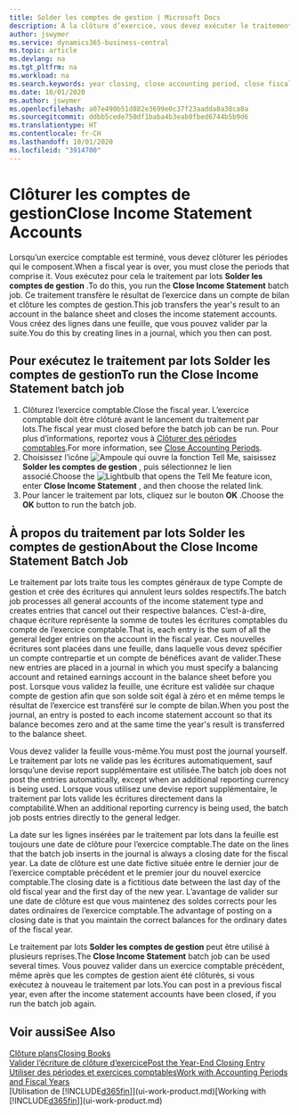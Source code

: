 ```yaml
---
title: Solder les comptes de gestion | Microsoft Docs
description: À la clôture d’exercice, vous devez exécuter le traitement par lots Clôture comptes de gestion afin de clôturer les périodes comptables de l’exercice fiscal.
author: jswymer
ms.service: dynamics365-business-central
ms.topic: article
ms.devlang: na
ms.tgt_pltfrm: na
ms.workload: na
ms.search.keywords: year closing, close accounting period, close fiscal year, bank account detailed trial balance
ms.date: 10/01/2020
ms.author: jswymer
ms.openlocfilehash: a07e490b51d882e3699e0c37f23aadda8a38ca8a
ms.sourcegitcommit: ddbb5cede750df1baba4b3eab8fbed6744b5b9d6
ms.translationtype: HT
ms.contentlocale: fr-CH
ms.lasthandoff: 10/01/2020
ms.locfileid: "3914700"
---
```

# <a name="close-income-statement-accounts"></a><span data-ttu-id="1f20c-103">Clôturer les comptes de gestion</span><span class="sxs-lookup"><span data-stu-id="1f20c-103">Close Income Statement Accounts</span></span>
<span data-ttu-id="1f20c-104">Lorsqu’un exercice comptable est terminé, vous devez clôturer les périodes qui le composent.</span><span class="sxs-lookup"><span data-stu-id="1f20c-104">When a fiscal year is over, you must close the periods that comprise it.</span></span> <span data-ttu-id="1f20c-105">Vous exécutez pour cela le traitement par lots **Solder les comptes de gestion** .</span><span class="sxs-lookup"><span data-stu-id="1f20c-105">To do this, you run the **Close Income Statement** batch job.</span></span> <span data-ttu-id="1f20c-106">Ce traitement transfère le résultat de l’exercice dans un compte de bilan et clôture les comptes de gestion.</span><span class="sxs-lookup"><span data-stu-id="1f20c-106">This job transfers the year's result to an account in the balance sheet and closes the income statement accounts.</span></span> <span data-ttu-id="1f20c-107">Vous créez des lignes dans une feuille, que vous pouvez valider par la suite.</span><span class="sxs-lookup"><span data-stu-id="1f20c-107">You do this by creating lines in a journal, which you then can post.</span></span>

## <a name="to-run-the-close-income-statement-batch-job"></a><span data-ttu-id="1f20c-108">Pour exécutez le traitement par lots Solder les comptes de gestion</span><span class="sxs-lookup"><span data-stu-id="1f20c-108">To run the Close Income Statement batch job</span></span>
1. <span data-ttu-id="1f20c-109">Clôturez l’exercice comptable.</span><span class="sxs-lookup"><span data-stu-id="1f20c-109">Close the fiscal year.</span></span> <span data-ttu-id="1f20c-110">L’exercice comptable doit être clôturé avant le lancement du traitement par lots.</span><span class="sxs-lookup"><span data-stu-id="1f20c-110">The fiscal year must closed before the batch job can be run.</span></span> <span data-ttu-id="1f20c-111">Pour plus d’informations, reportez vous à [Clôturer des périodes comptables](year-close-account-periods.md).</span><span class="sxs-lookup"><span data-stu-id="1f20c-111">For more information, see [Close Accounting Periods](year-close-account-periods.md).</span></span>
2. <span data-ttu-id="1f20c-112">Choisissez l’icône ![Ampoule qui ouvre la fonction Tell Me](media/ui-search/search_small.png "Dites-moi ce que vous voulez faire"), saisissez **Solder les comptes de gestion** , puis sélectionnez le lien associé.</span><span class="sxs-lookup"><span data-stu-id="1f20c-112">Choose the ![Lightbulb that opens the Tell Me feature](media/ui-search/search_small.png "Tell me what you want to do") icon, enter **Close Income Statement** , and then choose the related link.</span></span>
3. <span data-ttu-id="1f20c-113">Pour lancer le traitement par lots, cliquez sur le bouton **OK** .</span><span class="sxs-lookup"><span data-stu-id="1f20c-113">Choose the **OK** button to run the batch job.</span></span>

## <a name="about-the-close-income-statement-batch-job"></a><span data-ttu-id="1f20c-114">À propos du traitement par lots Solder les comptes de gestion</span><span class="sxs-lookup"><span data-stu-id="1f20c-114">About the Close Income Statement Batch Job</span></span>
<span data-ttu-id="1f20c-115">Le traitement par lots traite tous les comptes généraux de type Compte de gestion et crée des écritures qui annulent leurs soldes respectifs.</span><span class="sxs-lookup"><span data-stu-id="1f20c-115">The batch job processes all general accounts of the income statement type and creates entries that cancel out their respective balances.</span></span> <span data-ttu-id="1f20c-116">C’est-à-dire, chaque écriture représente la somme de toutes les écritures comptables du compte de l’exercice comptable.</span><span class="sxs-lookup"><span data-stu-id="1f20c-116">That is, each entry is the sum of all the general ledger entries on the account in the fiscal year.</span></span> <span data-ttu-id="1f20c-117">Ces nouvelles écritures sont placées dans une feuille, dans laquelle vous devez spécifier un compte contrepartie et un compte de bénéfices avant de valider.</span><span class="sxs-lookup"><span data-stu-id="1f20c-117">These new entries are placed in a journal in which you must specify a balancing account and retained earnings account in the balance sheet before you post.</span></span> <span data-ttu-id="1f20c-118">Lorsque vous validez la feuille, une écriture est validée sur chaque compte de gestion afin que son solde soit égal à zéro et en même temps le résultat de l’exercice est transféré sur le compte de bilan.</span><span class="sxs-lookup"><span data-stu-id="1f20c-118">When you post the journal, an entry is posted to each income statement account so that its balance becomes zero and at the same time the year's result is transferred to the balance sheet.</span></span>

<span data-ttu-id="1f20c-119">Vous devez valider la feuille vous-même.</span><span class="sxs-lookup"><span data-stu-id="1f20c-119">You must post the journal yourself.</span></span> <span data-ttu-id="1f20c-120">Le traitement par lots ne valide pas les écritures automatiquement, sauf lorsqu’une devise report supplémentaire est utilisée.</span><span class="sxs-lookup"><span data-stu-id="1f20c-120">The batch job does not post the entries automatically, except when an additional reporting currency is being used.</span></span> <span data-ttu-id="1f20c-121">Lorsque vous utilisez une devise report supplémentaire, le traitement par lots valide les écritures directement dans la comptabilité.</span><span class="sxs-lookup"><span data-stu-id="1f20c-121">When an additional reporting currency is being used, the batch job posts entries directly to the general ledger.</span></span>

<span data-ttu-id="1f20c-122">La date sur les lignes insérées par le traitement par lots dans la feuille est toujours une date de clôture pour l’exercice comptable.</span><span class="sxs-lookup"><span data-stu-id="1f20c-122">The date on the lines that the batch job inserts in the journal is always a closing date for the fiscal year.</span></span> <span data-ttu-id="1f20c-123">La date de clôture est une date fictive située entre le dernier jour de l’exercice comptable précédent et le premier jour du nouvel exercice comptable.</span><span class="sxs-lookup"><span data-stu-id="1f20c-123">The closing date is a fictitious date between the last day of the old fiscal year and the first day of the new year.</span></span> <span data-ttu-id="1f20c-124">L’avantage de valider sur une date de clôture est que vous maintenez des soldes corrects pour les dates ordinaires de l’exercice comptable.</span><span class="sxs-lookup"><span data-stu-id="1f20c-124">The advantage of posting on a closing date is that you maintain the correct balances for the ordinary dates of the fiscal year.</span></span>

<span data-ttu-id="1f20c-125">Le traitement par lots **Solder les comptes de gestion** peut être utilisé à plusieurs reprises.</span><span class="sxs-lookup"><span data-stu-id="1f20c-125">The **Close Income Statement** batch job can be used several times.</span></span> <span data-ttu-id="1f20c-126">Vous pouvez valider dans un exercice comptable précédent, même après que les comptes de gestion aient été clôturés, si vous exécutez à nouveau le traitement par lots.</span><span class="sxs-lookup"><span data-stu-id="1f20c-126">You can post in a previous fiscal year, even after the income statement accounts have been closed, if you run the batch job again.</span></span>

## <a name="see-also"></a><span data-ttu-id="1f20c-127">Voir aussi</span><span class="sxs-lookup"><span data-stu-id="1f20c-127">See Also</span></span>

[<span data-ttu-id="1f20c-128">Clôture plans</span><span class="sxs-lookup"><span data-stu-id="1f20c-128">Closing Books</span></span>](year-close-books.md)  
[<span data-ttu-id="1f20c-129">Valider l’écriture de clôture d’exercice</span><span class="sxs-lookup"><span data-stu-id="1f20c-129">Post the Year-End Closing Entry</span></span>](year-how-post-year-end-close-entry.md)  
[<span data-ttu-id="1f20c-130">Utiliser des périodes et exercices comptables</span><span class="sxs-lookup"><span data-stu-id="1f20c-130">Work with Accounting Periods and Fiscal Years</span></span>](finance-accounting-periods-and-fiscal-years.md)  
<span data-ttu-id="1f20c-131">[Utilisation de [!INCLUDE[d365fin](includes/d365fin_md.md)]](ui-work-product.md)</span><span class="sxs-lookup"><span data-stu-id="1f20c-131">[Working with [!INCLUDE[d365fin](includes/d365fin_md.md)]](ui-work-product.md)</span></span>
